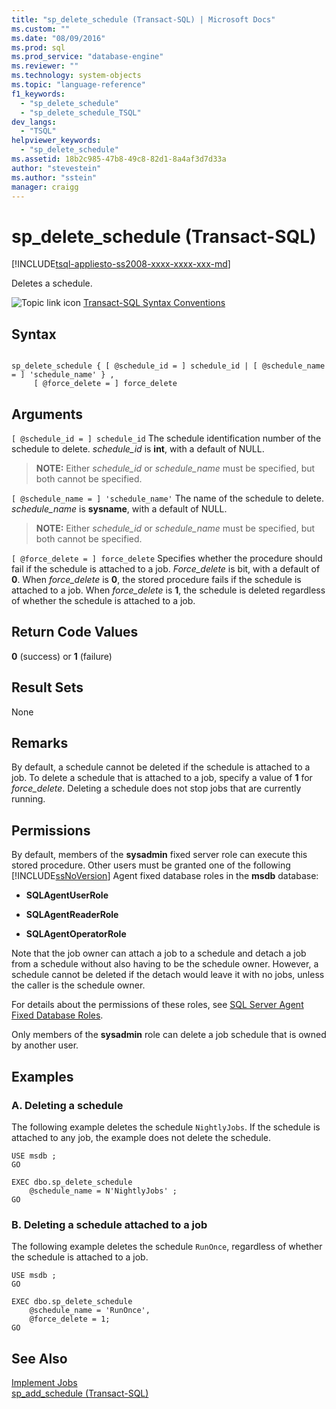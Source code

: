 ```yaml
---
title: "sp_delete_schedule (Transact-SQL) | Microsoft Docs"
ms.custom: ""
ms.date: "08/09/2016"
ms.prod: sql
ms.prod_service: "database-engine"
ms.reviewer: ""
ms.technology: system-objects
ms.topic: "language-reference"
f1_keywords: 
  - "sp_delete_schedule"
  - "sp_delete_schedule_TSQL"
dev_langs: 
  - "TSQL"
helpviewer_keywords: 
  - "sp_delete_schedule"
ms.assetid: 18b2c985-47b8-49c8-82d1-8a4af3d7d33a
author: "stevestein"
ms.author: "sstein"
manager: craigg
---
```

# sp_delete_schedule (Transact-SQL)
[!INCLUDE[tsql-appliesto-ss2008-xxxx-xxxx-xxx-md](../../includes/tsql-appliesto-ss2008-xxxx-xxxx-xxx-md.md)]

  Deletes a schedule.  
 
 ![Topic link icon](../../database-engine/configure-windows/media/topic-link.gif "Topic link icon") [Transact-SQL Syntax Conventions](../../t-sql/language-elements/transact-sql-syntax-conventions-transact-sql.md)  
  
## Syntax  
  
```  
  
sp_delete_schedule { [ @schedule_id = ] schedule_id | [ @schedule_name = ] 'schedule_name' } ,  
     [ @force_delete = ] force_delete  
```  
  
## Arguments  
`[ @schedule_id = ] schedule_id`
 The schedule identification number of the schedule to delete. *schedule_id* is **int**, with a default of NULL.  
  
> **NOTE:** Either *schedule_id* or *schedule_name* must be specified, but both cannot be specified.  
  
`[ @schedule_name = ] 'schedule_name'`
 The name of the schedule to delete. *schedule_name* is **sysname**, with a default of NULL.  
  
> **NOTE:** Either *schedule_id* or *schedule_name* must be specified, but both cannot be specified.  
  
`[ @force_delete = ] force_delete`
 Specifies whether the procedure should fail if the schedule is attached to a job. *Force_delete* is bit, with a default of **0**. When *force_delete* is **0**, the stored procedure fails if the schedule is attached to a job. When *force_delete* is **1**, the schedule is deleted regardless of whether the schedule is attached to a job.  
  
## Return Code Values  
 **0** (success) or **1** (failure)  
  
## Result Sets  
 None  
  
## Remarks  
 By default, a schedule cannot be deleted if the schedule is attached to a job. To delete a schedule that is attached to a job, specify a value of **1** for *force_delete*. Deleting a schedule does not stop jobs that are currently running.  
  
## Permissions  
 By default, members of the **sysadmin** fixed server role can execute this stored procedure. Other users must be granted one of the following [!INCLUDE[ssNoVersion](../../includes/ssnoversion-md.md)] Agent fixed database roles in the **msdb** database:  
  
-   **SQLAgentUserRole**  
  
-   **SQLAgentReaderRole**  
  
-   **SQLAgentOperatorRole**  
  
 Note that the job owner can attach a job to a schedule and detach a job from a schedule without also having to be the schedule owner. However, a schedule cannot be deleted if the detach would leave it with no jobs, unless the caller is the schedule owner.  
  
 For details about the permissions of these roles, see [SQL Server Agent Fixed Database Roles](../../ssms/agent/sql-server-agent-fixed-database-roles.md).  
  
 Only members of the **sysadmin** role can delete a job schedule that is owned by another user.  
  
## Examples  
  
### A. Deleting a schedule  
 The following example deletes the schedule `NightlyJobs`. If the schedule is attached to any job, the example does not delete the schedule.  
  
```  
USE msdb ;  
GO  
  
EXEC dbo.sp_delete_schedule  
    @schedule_name = N'NightlyJobs' ;  
GO  
```  
  
### B. Deleting a schedule attached to a job  
 The following example deletes the schedule `RunOnce`, regardless of whether the schedule is attached to a job.  
  
```  
USE msdb ;  
GO  
  
EXEC dbo.sp_delete_schedule  
    @schedule_name = 'RunOnce',  
    @force_delete = 1;  
GO  
```  
  
## See Also  
 [Implement Jobs](../../ssms/agent/implement-jobs.md)   
 [sp_add_schedule &#40;Transact-SQL&#41;](../../relational-databases/system-stored-procedures/sp-add-schedule-transact-sql.md)  
  
  
